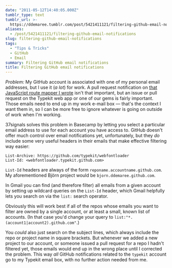 ```yaml
---
date: "2011-05-12T14:40:05.000Z"
tumblr_type: text
tumblr_url: >-
  https://ddemaree.tumblr.com/post/5421411121/filtering-github-email-notifications
aliases:
  - /post/5421411121/filtering-github-email-notifications
slug: filtering-github-email-notifications
tags:
  - "Tips & Tricks"
  - GitHub
  - Email
summary: Filtering GitHub email notifications
title: Filtering GitHub email notifications
---
```


_Problem:_ My GitHub account is associated with one of my personal email addresses, but I use it (_a lot_) for work. A pull request notification on [that JavaScript route mapper I wrote](https://github.com/ddemaree/bjorn) isn't that important, but an issue or pull request on the Typekit web app or one of our gems is fairly important. Those emails need to end up in my work e-mail box — that's the context I want them in, so I can be more free to ignore whatever is going on outside of work when I'm working.

37signals solves this problem in Basecamp by letting you select a particular email address to use for each account you have access to. GitHub doesn't offer much control over email notifications yet, unfortunately, but they _do_ include some very useful headers in their emails that make effective filtering way easier:

    List-Archive: https://github.com/typekit/webfontloader
    List-Id: <webfontloader.typekit.github.com>

`List-Id` headers are always of the form `reponame.accountname.github.com`. My aforementioned Björn project would be `bjorn.ddemaree.github.com`.

In Gmail you can find (and therefore filter) all emails from a given account by setting up wildcard queries on the `List-Id` header, which Gmail helpfully lets you search on via the `list:` search operator.

Obviously this will work best if all of the repos whose emails you want to filter are owned by a single account, or at least a small, known list of accounts. (In that case you'd change your query to `list:"*.(account1|account2).github.com"`.)

You _could_ also just search on the subject lines, which always include the repo or project name in square brackets. But whenever we added a new project to our account, or someone issued a pull request for a repo I hadn't filtered yet, those emails would end up in the wrong place until I corrected the problem. This way _all_ GitHub notifications related to the `typekit` account go to my Typekit email box, with no further action needed from me.
